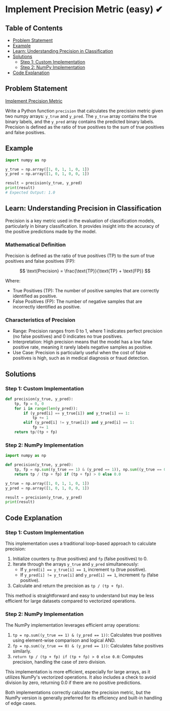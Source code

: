 # Implement Precision Metric (easy) ✔

## Table of Contents

- [Problem Statement](#problem-statement)
- [Example](#example)
- [Learn: Understanding Precision in Classification](#learn-understanding-precision-in-classification)
- [Solutions](#solutions)
  - [Step 1: Custom Implementation](#step-1-custom-implementation)
  - [Step 2: NumPy Implementation](#step-2-numpy-implementation)
- [Code Explanation](#code-explanation)

## Problem Statement

[Implement Precision Metric](https://www.deep-ml.com/problem/Precision%20Metric)

Write a Python function `precision` that calculates the precision metric given two numpy arrays: `y_true` and `y_pred`. The `y_true` array contains the true binary labels, and the `y_pred` array contains the predicted binary labels. Precision is defined as the ratio of true positives to the sum of true positives and false positives.

## Example

```python
import numpy as np

y_true = np.array([1, 0, 1, 1, 0, 1])
y_pred = np.array([1, 0, 1, 0, 0, 1])

result = precision(y_true, y_pred)
print(result)
# Expected Output: 1.0
```

## Learn: Understanding Precision in Classification

Precision is a key metric used in the evaluation of classification models, particularly in binary classification. It provides insight into the accuracy of the positive predictions made by the model.

### Mathematical Definition

Precision is defined as the ratio of true positives (TP) to the sum of true positives and false positives (FP):

$$ \text{Precision} = \frac{\text{TP}}{\text{TP} + \text{FP}} $$

Where:
- True Positives (TP): The number of positive samples that are correctly identified as positive.
- False Positives (FP): The number of negative samples that are incorrectly identified as positive.

### Characteristics of Precision

- Range: Precision ranges from 0 to 1, where 1 indicates perfect precision (no false positives) and 0 indicates no true positives.
- Interpretation: High precision means that the model has a low false positive rate, meaning it rarely labels negative samples as positive.
- Use Case: Precision is particularly useful when the cost of false positives is high, such as in medical diagnosis or fraud detection.

## Solutions

### Step 1: Custom Implementation

```python
def precision(y_true, y_pred):
    tp, fp = 0, 0
    for i in range(len(y_pred)):
        if (y_pred[i] == y_true[i]) and y_true[i] == 1:
            tp += 1
        elif (y_pred[i] != y_true[i]) and y_pred[i] == 1:
            fp += 1
    return tp/(tp + fp)
```

### Step 2: NumPy Implementation

```python
import numpy as np

def precision(y_true, y_pred):
    tp, fp = np.sum((y_true == 1) & (y_pred == 1)), np.sum((y_true == 0) & (y_pred == 1))
    return tp / (tp + fp) if (tp + fp) > 0 else 0.0

y_true = np.array([1, 0, 1, 1, 0, 1])
y_pred = np.array([1, 0, 1, 0, 0, 1])

result = precision(y_true, y_pred)
print(result)
```

## Code Explanation

### Step 1: Custom Implementation

This implementation uses a traditional loop-based approach to calculate precision:

1. Initialize counters `tp` (true positives) and `fp` (false positives) to 0.
2. Iterate through the arrays `y_true` and `y_pred` simultaneously:
   - If `y_pred[i] == y_true[i] == 1`, increment `tp` (true positive).
   - If `y_pred[i] != y_true[i]` and `y_pred[i] == 1`, increment `fp` (false positive).
3. Calculate and return the precision as `tp / (tp + fp)`.

This method is straightforward and easy to understand but may be less efficient for large datasets compared to vectorized operations.

### Step 2: NumPy Implementation

The NumPy implementation leverages efficient array operations:

1. `tp = np.sum((y_true == 1) & (y_pred == 1))`: Calculates true positives using element-wise comparison and logical AND.
2. `fp = np.sum((y_true == 0) & (y_pred == 1))`: Calculates false positives similarly.
3. `return tp / (tp + fp) if (tp + fp) > 0 else 0.0`: Computes precision, handling the case of zero division.

This implementation is more efficient, especially for large arrays, as it utilizes NumPy's vectorized operations. It also includes a check to avoid division by zero, returning 0.0 if there are no positive predictions.

Both implementations correctly calculate the precision metric, but the NumPy version is generally preferred for its efficiency and built-in handling of edge cases.
